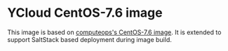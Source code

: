 # YCloud CentOS-7.6 image
This image is based on [computeops's CentOS-7.6 image](http://cn737.l42scl.hortonworks.com/computeops/getimage?platform=centos7.6).
It is extended to support SaltStack based deployment during image build.
